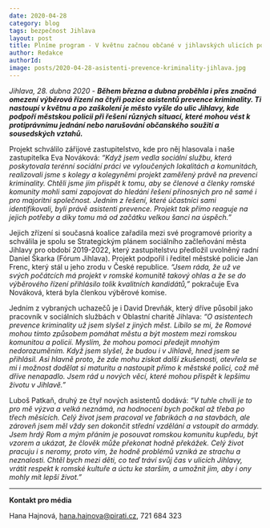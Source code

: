 ```yaml
---
date: 2020-04-28
category: blog
tags: bezpečnost Jihlava
layout: post
title: Plníme program - V květnu začnou občané v jihlavských ulicích potkávat asistenty prevence kriminality
author: Redakce
authorId:  
image: posts/2020-04-28-asistenti-prevence-kriminality-jihlava.jpg
---
```


*Jihlava, 28. dubna 2020* - ***Během března a dubna proběhla i přes značná omezení výběrová řízení na čtyři pozice asistentů prevence kriminality. Ti nastoupí v květnu a po zaškolení je město vyšle do ulic Jihlavy, kde podpoří městskou policii při řešení různých situací, které mohou vést k protiprávnímu jednání nebo narušování občanského soužití a sousedských vztahů.***

Projekt schválilo zářijové zastupitelstvo, kde pro něj hlasovala i naše zastupitelka Eva Nováková: *“Když jsem vedla sociální službu, která poskytovala terénní sociální práci ve vyloučených lokalitách a komunitách, realizovali jsme s kolegy a kolegyněmi projekt zaměřený právě na prevenci kriminality. Chtěli jsme jím přispět k tomu, aby se členové a členky romské komunity mohli sami zapojovat do hledání řešení přínosných pro ně samé i pro majoritní společnost. Jedním z řešení, které účastníci sami identifikovali, byli právě asistenti prevence. Projekt tak přímo reaguje na jejich potřeby a díky tomu má od začátku velkou šanci na úspěch.”*

Jejich zřízení si současná koalice zařadila mezi své programové priority a schválila je spolu se Strategickým plánem sociálního začleňování města Jihlavy pro období 2019-2022, který zastupitelstvu předložil uvolněný radní Daniel Škarka (Fórum Jihlava). Projekt podpořil i ředitel městské policie Jan Frenc, který stál u jeho zrodu v České republice. *“Jsem ráda, že už ve svých počátcích má projekt v romské komunitě takový ohlas a že se do výběrového řízení přihlásilo tolik kvalitních kandidátů,”* pokračuje Eva Nováková, která byla členkou výběrové komise.

Jedním z vybraných uchazečů je i David Drevňák, který dříve působil jako pracovník v sociálních službách v Oblastní charitě Jihlava: *“O asistentech prevence kriminality už jsem slyšel z jiných měst. Líbilo se mi, že Romové mohou tímto způsobem pomáhat městu a být mostem mezi romskou komunitou a policií. Myslím, že mohou pomoci předejít mnohým nedorozuměním. Když jsem slyšel, že budou i v Jihlavě, hned jsem se přihlásil. Asi hlavně proto, že zde mohu získat další zkušenosti, otevřela se mi i možnost dodělat si maturitu a nastoupit přímo k městské polici, což mě dříve nenapadlo. Jsem rád u nových věcí, které mohou přispět k lepšímu životu v Jihlavě.”*

Luboš Patkaň, druhý ze čtyř nových asistentů dodává: *“V tuhle chvíli je to pro mě výzva a velká neznámá, na hodnocení bych počkal až třeba po třech měsících. Celý život jsem pracoval ve fabrikách a na stavbách, ale zároveň jsem měl vždy sen dokončit střední vzdělání a vstoupit do armády. Jsem hrdý Rom a mým přáním je posouvat romskou komunitu kupředu, být vzorem a ukázat, že člověk může překonat hodně překážek. Celý život pracuju i s neromy, proto vím, že hodně problémů vzniká ze strachu a neznalosti. Chtěl bych mezi děti, co teď tráví svůj čas v ulicích Jihlavy, vrátit respekt k romské kultuře a úctu ke starším, a umožnit jim, aby i ony mohly mít lepší život.”*

---

**Kontakt pro média**

Hana Hajnová, <hana.hajnova@pirati.cz>, 721 684 323
